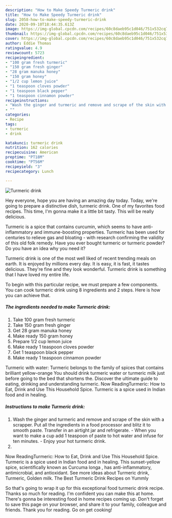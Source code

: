 ```yaml
---
description: "How to Make Speedy Turmeric drink"
title: "How to Make Speedy Turmeric drink"
slug: 2058-how-to-make-speedy-turmeric-drink
date: 2020-09-10T18:44:35.613Z
image: https://img-global.cpcdn.com/recipes/60c8daeb95c1d046/751x532cq70/turmeric-drink-recipe-main-photo.jpg
thumbnail: https://img-global.cpcdn.com/recipes/60c8daeb95c1d046/751x532cq70/turmeric-drink-recipe-main-photo.jpg
cover: https://img-global.cpcdn.com/recipes/60c8daeb95c1d046/751x532cq70/turmeric-drink-recipe-main-photo.jpg
author: Eddie Thomas
ratingvalue: 4.9
reviewcount: 5723
recipeingredient:
- "100 gram fresh turmeric"
- "150 gram fresh ginger"
- "28 gram manuka honey"
- "150 gram honey"
- "1/2 cup lemon juice"
- "1 teaspoon cloves powder"
- "1 teaspoon black pepper"
- "1 teaspoon cinnamon powder"
recipeinstructions:
- "Wash the ginger and turmeric and remove and scrape of the skin with a scrapper. Put all the ingredients in a food processor and blitz it to smooth paste. Transfer in an airtight jar and refrigerate.  When you want to make a cup add 1 teaspoon of paste to hot water and infuse for ten minutes.  Enjoy your hot turmeric drink."
- ""
categories:
- Recipe
tags:
- turmeric
- drink

katakunci: turmeric drink 
nutrition: 162 calories
recipecuisine: American
preptime: "PT18M"
cooktime: "PT56M"
recipeyield: "3"
recipecategory: Lunch

---
```



![Turmeric drink](https://img-global.cpcdn.com/recipes/60c8daeb95c1d046/751x532cq70/turmeric-drink-recipe-main-photo.jpg)

Hey everyone, hope you are having an amazing day today. Today, we're going to prepare a distinctive dish, turmeric drink. One of my favorites food recipes. This time, I'm gonna make it a little bit tasty. This will be really delicious.

Turmeric is a spice that contains curcumin, which seems to have anti-inflammatory and immune-boosting properties. Turmeric has been used for centuries to relieve gas and bloating - with research confirming the validity of this old folk remedy. Have you ever bought turmeric or turmeric powder? Do you have an idea why you need it?

Turmeric drink is one of the most well liked of recent trending meals on earth. It is enjoyed by millions every day. It is easy, it is fast, it tastes delicious. They're fine and they look wonderful. Turmeric drink is something that I have loved my entire life.


To begin with this particular recipe, we must prepare a few components. You can cook turmeric drink using 8 ingredients and 2 steps. Here is how you can achieve that.

<!--inarticleads1-->

##### The ingredients needed to make Turmeric drink:

1. Take 100 gram fresh turmeric
1. Take 150 gram fresh ginger
1. Get 28 gram manuka honey
1. Make ready 150 gram honey
1. Prepare 1/2 cup lemon juice
1. Make ready 1 teaspoon cloves powder
1. Get 1 teaspoon black pepper
1. Make ready 1 teaspoon cinnamon powder


Turmeric with water: Turmeric belongs to the family of spices that contains brilliant yellow-orange You should drink turmeric water or turmeric milk just before going to the bed that shortens the. Discover the ultimate guide to eating, drinking and understanding turmeric. Now ReadingTurmeric: How to Eat, Drink and Use This Household Spice. Turmeric is a spice used in Indian food and in healing. 

<!--inarticleads2-->

##### Instructions to make Turmeric drink:

1. Wash the ginger and turmeric and remove and scrape of the skin with a scrapper. Put all the ingredients in a food processor and blitz it to smooth paste. Transfer in an airtight jar and refrigerate.  - When you want to make a cup add 1 teaspoon of paste to hot water and infuse for ten minutes.  - Enjoy your hot turmeric drink.
1. 


Now ReadingTurmeric: How to Eat, Drink and Use This Household Spice. Turmeric is a spice used in Indian food and in healing. This sunset-yellow spice, scientifically known as Curcuma longa , has anti-inflammatory, antimicrobial, and antioxidant. See more ideas about Turmeric drink, Turmeric, Golden milk. The Best Turmeric Drink Recipes on Yummly 

So that's going to wrap it up for this exceptional food turmeric drink recipe. Thanks so much for reading. I'm confident you can make this at home. There's gonna be interesting food in home recipes coming up. Don't forget to save this page on your browser, and share it to your family, colleague and friends. Thank you for reading. Go on get cooking!
